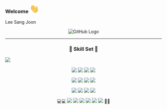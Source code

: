 ### Welcome <img  src="https://raw.githubusercontent.com/ABSphreak/ABSphreak/master/gifs/Hi.gif" width="30px"> 
Lee Sang Joon 
<div align="center">
<img src="https://github.com/raghavk16/raghavk16/blob/master/octo.gif" alt="GitHub Logo" width="150" height="150" />
</div>


<hr>
<h3 align="center"><b>💪 Skill Set 💪</b></h3>
<img src="https://img.shields.io/badge/Notion-000000?style=flat-square&logo=Notion&logoColor=white"/></a> 

<p align="center">
  <img src="https://img.shields.io/badge/Java-orange?style=flat-square&logo=java&logoColor=white"/></a>  
  <img src="https://img.shields.io/badge/HTML5-E34F26?style=flat-square&logo=HTML5&logoColor=white"/></a> 
  <img src="https://img.shields.io/badge/CSS3-1572B6?style=flat-square&logo=CSS3&logoColor=white"/></a> 
  <img src="https://img.shields.io/badge/JavaScript-F7DF1E?style=flat-square&logo=JavaScript&logoColor=white"/></a> 
</p>
<p align="center">
  <img src="https://img.shields.io/badge/Spring Boot-6DB33F?style=flat-square&logo=Spring Boot&logoColor=white"/></a> 
  <img src="https://img.shields.io/badge/Bootstrap-7952B3?style=flat-square&logo=Bootstrap&logoColor=white"/></a> 
  <img src="https://img.shields.io/badge/jQuery-0769AD?style=flat-square&logo=jQuery&logoColor=white"/></a> 
  <img src="https://img.shields.io/badge/Handlebars.js-000000?style=flat-square&logo=Handlebars.js&logoColor=white"/></a> 
</p>

<p align="center">
  <img src="https://img.shields.io/badge/MariaDB-black?style=flat-square&logo=mariadb&logoColor=white"/></a>  
  <img src="https://img.shields.io/badge/Amazon AWS-232F3E?style=flat-square&logo=Amazon%20AWS&logoColor=white"/></a>
  <img src="https://img.shields.io/badge/MySQL-4479A1?style=flat-square&logo=MySQL&logoColor=white"/></a>  
  <img src="https://img.shields.io/badge/Apache Tomcat-F8DC75?style=flat-square&logo=Apache Tomcat&logoColor=white"/></a> 
</p>

<p align="center">
  💻💻
  <img src="https://img.shields.io/badge/Eclipse IDE-2C2255?style=flat-square&logo=Eclipse IDE&logoColor=white"/></a> 
  <img src="https://img.shields.io/badge/VS%20Code-007ACC?style=flat-square&logo=visual-studio-code&logoColor=white"/></a>  
  <img src="https://img.shields.io/badge/Postman-black?style=flat-square&logo=postman&logoColor=white"/></a> 
  <img src="https://img.shields.io/badge/GitHub-181717?style=flat-square&logo=github&logoColor=white"/></a>  
  <img src="https://img.shields.io/badge/Sourcetree-0052CC?style=flat-square&logo=Sourcetree&logoColor=white"/></a> 
  <img src="https://img.shields.io/badge/Slack-4A154B?style=flat-square&logo=Slack&logoColor=white"/></a> 
  🚀🚀
</p>


